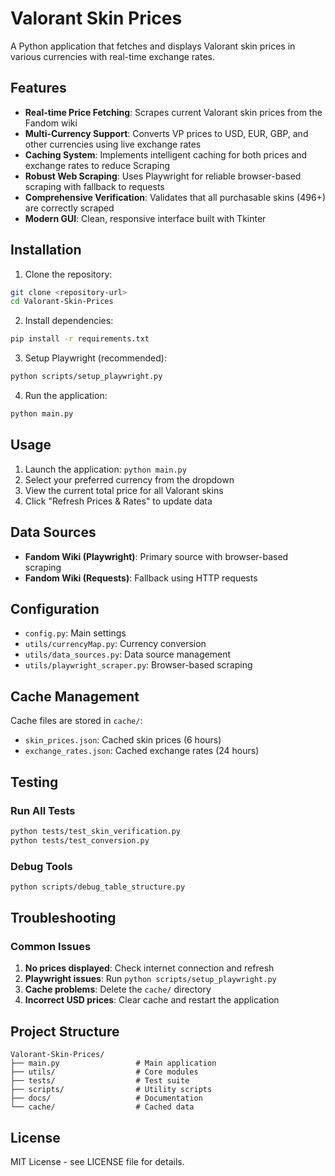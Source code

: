# Valorant Skin Prices

A Python application that fetches and displays Valorant skin prices in various currencies with real-time exchange rates.

## Features

- **Real-time Price Fetching**: Scrapes current Valorant skin prices from the Fandom wiki
- **Multi-Currency Support**: Converts VP prices to USD, EUR, GBP, and other currencies using live exchange rates
- **Caching System**: Implements intelligent caching for both prices and exchange rates to reduce Scraping
- **Robust Web Scraping**: Uses Playwright for reliable browser-based scraping with fallback to requests
- **Comprehensive Verification**: Validates that all purchasable skins (496+) are correctly scraped
- **Modern GUI**: Clean, responsive interface built with Tkinter

## Installation

1. Clone the repository:
```bash
git clone <repository-url>
cd Valorant-Skin-Prices
```

2. Install dependencies:
```bash
pip install -r requirements.txt
```

3. Setup Playwright (recommended):
```bash
python scripts/setup_playwright.py
```

4. Run the application:
```bash
python main.py
```

## Usage

1. Launch the application: `python main.py`
2. Select your preferred currency from the dropdown
3. View the current total price for all Valorant skins
4. Click "Refresh Prices & Rates" to update data

## Data Sources

- **Fandom Wiki (Playwright)**: Primary source with browser-based scraping
- **Fandom Wiki (Requests)**: Fallback using HTTP requests

## Configuration

- `config.py`: Main settings
- `utils/currencyMap.py`: Currency conversion
- `utils/data_sources.py`: Data source management
- `utils/playwright_scraper.py`: Browser-based scraping

## Cache Management

Cache files are stored in `cache/`:
- `skin_prices.json`: Cached skin prices (6 hours)
- `exchange_rates.json`: Cached exchange rates (24 hours)

## Testing

### Run All Tests
```bash
python tests/test_skin_verification.py
python tests/test_conversion.py
```

### Debug Tools
```bash
python scripts/debug_table_structure.py
```

## Troubleshooting

### Common Issues

1. **No prices displayed**: Check internet connection and refresh
2. **Playwright issues**: Run `python scripts/setup_playwright.py`
3. **Cache problems**: Delete the `cache/` directory
4. **Incorrect USD prices**: Clear cache and restart the application

## Project Structure

```
Valorant-Skin-Prices/
├── main.py                 # Main application
├── utils/                  # Core modules
├── tests/                  # Test suite
├── scripts/                # Utility scripts
├── docs/                   # Documentation
└── cache/                  # Cached data
```

## License

MIT License - see LICENSE file for details.
